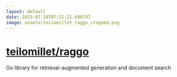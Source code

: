 ```yaml
---
layout: default
date: 2025-07-18T07:21:21.696797
image: assets/teilomillet_raggo_cropped.png
---
```


# [teilomillet/raggo](https://github.com/teilomillet/raggo)

Go library for retrieval-augmented generation and document search
